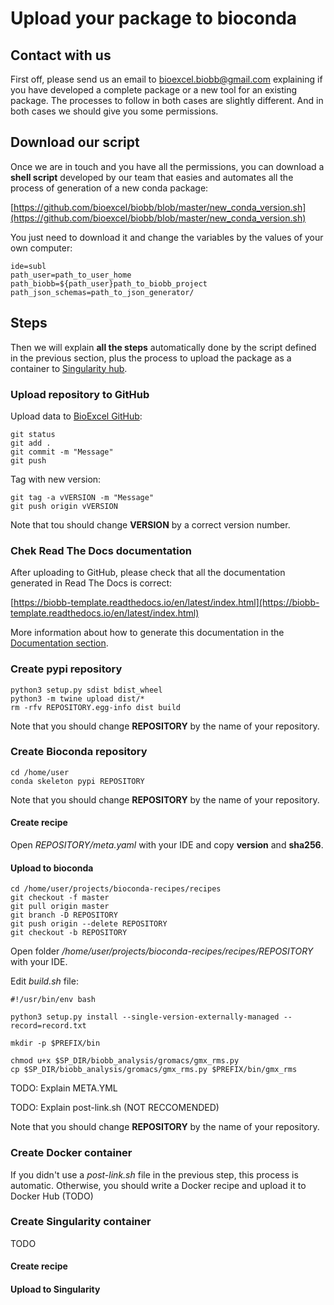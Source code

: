 # Upload your package to bioconda

## Contact with us

First off, please send us an email to [bioexcel.biobb@gmail.com](mailto:bioexcel.biobb@gmail.com) explaining if you have developed a complete package or a new tool for an existing package. The processes to follow in both cases are slightly different. And in both cases we should give you some permissions.

## Download our script

Once we are in touch and you have all the permissions, you can download a **shell script** developed by our team that easies and automates all the process of generation of a new conda package:

[https://github.com/bioexcel/biobb/blob/master/new_conda_version.sh](https://github.com/bioexcel/biobb/blob/master/new_conda_version.sh)

You just need to download it and change the variables by the values of your own computer:

```Shell
ide=subl
path_user=path_to_user_home
path_biobb=${path_user}path_to_biobb_project
path_json_schemas=path_to_json_generator/
```

## Steps

Then we will explain **all the steps** automatically done by the script defined in the previous section, plus the process to upload the package as a container to [Singularity hub](https://singularity-hub.org/).

### Upload repository to GitHub

Upload data to [BioExcel GitHub](https://github.com/bioexcel):

```Shell
git status
git add . 
git commit -m "Message"
git push 
```

Tag with new version:

```Shell
git tag -a vVERSION -m "Message"
git push origin vVERSION
```
Note that tou should change **VERSION** by a correct version number.

### Chek Read The Docs documentation

After uploading to GitHub, please check that all the documentation generated in Read The Docs is correct:

[https://biobb-template.readthedocs.io/en/latest/index.html](https://biobb-template.readthedocs.io/en/latest/index.html)

More information about how to generate this documentation in the [Documentation section](https://biobb-documentation.readthedocs.io/en/latest/documentation.html).

### Create pypi repository

```Shell
python3 setup.py sdist bdist_wheel
python3 -m twine upload dist/* 
rm -rfv REPOSITORY.egg-info dist build
```

Note that you should change **REPOSITORY** by the name of your repository.

### Create Bioconda repository

```Shell
cd /home/user
conda skeleton pypi REPOSITORY
```

Note that you should change **REPOSITORY** by the name of your repository.

#### Create recipe

Open *REPOSITORY/meta.yaml* with your IDE and copy **version** and **sha256**.

#### Upload to bioconda

```Shell
cd /home/user/projects/bioconda-recipes/recipes
git checkout -f master
git pull origin master
git branch -D REPOSITORY
git push origin --delete REPOSITORY
git checkout -b REPOSITORY
```

Open folder */home/user/projects/bioconda-recipes/recipes/REPOSITORY* with your IDE.

Edit *build.sh* file:

```Shell
#!/usr/bin/env bash

python3 setup.py install --single-version-externally-managed --record=record.txt

mkdir -p $PREFIX/bin

chmod u+x $SP_DIR/biobb_analysis/gromacs/gmx_rms.py
cp $SP_DIR/biobb_analysis/gromacs/gmx_rms.py $PREFIX/bin/gmx_rms
```

TODO: Explain META.YML

TODO: Explain post-link.sh (NOT RECCOMENDED)

Note that you should change **REPOSITORY** by the name of your repository.

### Create Docker container

If you didn't use a *post-link.sh* file in the previous step, this process is automatic. Otherwise, you should write a Docker recipe and upload it to Docker Hub (TODO)

### Create Singularity container

TODO

#### Create recipe

#### Upload to Singularity
